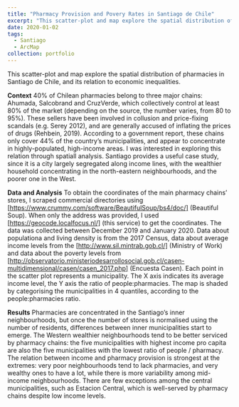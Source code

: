 ```yaml
---
title: "Pharmacy Provision and Povery Rates in Santiago de Chile"
excerpt: "This scatter-plot and map explore the spatial distribution of pharmacies in Santiago de Chile, and its relation to economic inequalities<br/><img src='/images/500x300.png'>"
date: 2020-01-02
tags:
  - Santiago
  - ArcMap
collection: portfolio
---
```


This scatter-plot and map explore the spatial distribution of pharmacies in Santiago de Chile, and its relation to economic inequalities.  

**Context**
40% of Chilean pharmacies belong to three major chains: Ahumada, Salcobrand and CruzVerde, which collectively control at least 80% of the market (depending on the source, the number varies, from 80 to 95%). These sellers have been involved in collusion and price-fixing scandals (e.g. Serey 2012), and are generally accused of inflating the prices of drugs (Rehbein, 2019). According to a government report, these chains only cover 44% of the country’s municipalities, and appear to concentrate in highly-populated, high-income areas. I was interested in exploring this relation through spatiall analysis. Santiago provides a useful case study, since it is a city largely segregated along income lines, with the wealthier household concentrating in the north-eastern neighbourhoods, and the poorer one in the West.

**Data and Analysis**
To obtain the coordinates of the main pharmacy chains’ stores, I scraped commercial directories using [https://www.crummy.com/software/BeautifulSoup/bs4/doc/] (Beautiful Soup). When only the address was provided, I used [https://geocode.localfocus.nl/] (this service) to get the coordinates. The data was collected between December 2019 and January 2020. Data about populationa and living density is from the 2017 Census, data about average income levels from the [http://www.sil.mintrab.gob.cl/] (Ministry of Work) and data about the poverty levels from [http://observatorio.ministeriodesarrollosocial.gob.cl/casen-multidimensional/casen/casen_2017.php] (Encuesta Casen). Each point in the scatter plot represents a municipality. The X axis indicates its average income level, the Y axis the ratio of people:pharmacies. The map is shaded by categorising the municipalities in 4 quantiles, according to the people:pharmacies ratio.

**Results**
Pharmacies are concentrated in the Santiago’s inner neighbourhoods, but once the number of stores is normalised using the number of residents, differences between inner municipalities start to emerge. The Western wealthier neighbourhoods tend to be better serviced by pharmacy chains: the five municipalities with highest income pro capita are also the five municipalities with the lowest ratio of people / pharmacy. The relation between income and pharmacy provision is strongest at the extremes: very poor neighbourhoods tend to lack pharmacies, and very wealthy ones to have a lot, while there is more variability among mid-income neighbourhoods. There are few exceptions among the central municipalities, such as Estacion Central, which is well-served by pharmacy chains despite low income levels.


